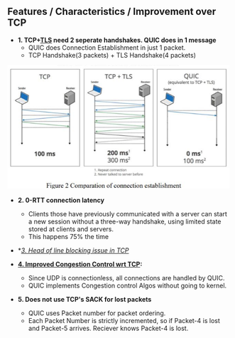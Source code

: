 ## Features / Characteristics / Improvement over TCP
- **1. TCP+[TLS](https://sites.google.com/site/amitinterviewpreparation/networking/layer5/ssl) need 2 seperate handshakes. QUIC does in 1 message**
  - QUIC does Connection Establishment in just 1 packet.
  - TCP Handshake(3 packets) + TLS Handshake(4 packets)

<img src=QUIC_over_TCP-3-way-handshake.JPG width=500 />

- **2. 0-RTT connection latency**
  - Clients those have previously communicated with a server can start a new session without a three-way handshake, using limited state stored at clients and servers.
  - This happens 75% the time

- **[3. Head of line blocking issue in TCP](../../TCP/Advantages_Disadv_of_TCP)*

- **[4. Improved Congestion Control wrt TCP](../../TCP/Characteristics/Flow_and_Congestion_Control):** 
  - Since UDP is connectionless, all connections are handled by QUIC.
  - QUIC implements Congestion control Algos without going to kernel.

- **5. Does not use TCP's SACK for lost packets**
  - QUIC uses Packet number for packet ordering. 
  - Each Packet Number is strictly incremented, so if Packet-4 is lost and Packet-5 arrives. Reciever knows Packet-4 is lost.
